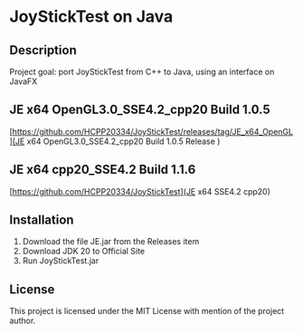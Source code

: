 # JoyStickTest on Java

## Description
Project goal: port JoyStickTest from C++ to Java, using an interface on JavaFX
## JE x64 OpenGL3.0_SSE4.2_cpp20 Build 1.0.5 
[https://github.com/HCPP20334/JoyStickTest/releases/tag/JE_x64_OpenGL](JE x64 OpenGL3.0_SSE4.2_cpp20 Build 1.0.5 Release )
## JE x64 cpp20_SSE4.2 Build 1.1.6
[https://github.com/HCPP20334/JoyStickTest](JE x64 SSE4.2 cpp20)

## Installation
1. Download the file JE.jar from the Releases item
2. Download JDK 20 to Official Site
3. Run JoyStickTest.jar 

## License
This project is licensed under the MIT License with mention of the project author.
